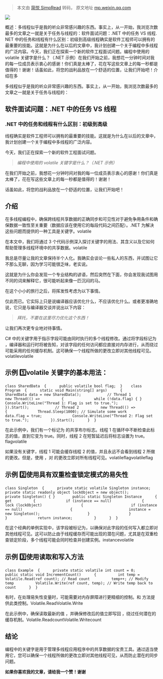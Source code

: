 > 本文由 [简悦 SimpRead](http://ksria.com/simpread/) 转码， 原文地址 [mp.weixin.qq.com](https://mp.weixin.qq.com/s/wE6GQ-ySZY608L8PDg9xVw)

![](https://mmbiz.qpic.cn/mmbiz_png/akKQoQTbJ6iaMbs7RBJmjVLBwLGvAFZkj29YXe7KJNl58WvpLEFHmb016ICPqhzntiauzIwnFjgRH4o0ObnaCkvQ/640?wx_fmt=png&from=appmsg)  

概述：多线程似乎是我的听众非常感兴趣的东西。事实上，从一开始，我浏览次数最多的文章之一就是关于任务与线程的：软件面试问题：.NET 中的任务 VS 线程. NET 中的任务和线程有什么区别：初级到高级线程确实是软件工程师可以拥有的最重要的技能。这就是为什么在以后的文章中，我计划创建一个关于编程中多线程的广泛内容。今天，我们正在探索一个新的软件工程面试问题。编程中使用的 volatile 关键字是什么？（.NET 示例）在我们开始之前，我想花一分钟时间对我的每一位成员表示衷心的感谢！你们真是太棒了，花在写这些文章上的每一秒都是值得的！谢谢！话虽如此，将您的战利品放在一个舒适的位置，让我们开始吧！介绍在多

多线程似乎是我的听众非常感兴趣的东西。事实上，从一开始，我浏览次数最多的文章之一就是关于任务与线程的：

软件面试问题：.NET 中的任务 VS 线程
----------------------

### .NET 中的任务和线程有什么区别：初级到高级

线程确实是软件工程师可以拥有的最重要的技能。这就是为什么在以后的文章中，我计划创建一个关于编程中多线程的广泛内容。

今天，我们正在探索一个新的软件工程面试问题。

> _编程中使用的 volatile 关键字是什么？（.NET 示例）_

在我们开始之前，我想花一分钟时间对我的每一位成员表示衷心的感谢！你们真是太棒了，花在写这些文章上的每一秒都是值得的！谢谢！

话虽如此，将您的战利品放在一个舒适的位置，让我们开始吧！

介绍
--

在多线程编程中，确保跨线程共享数据的正确同步和可见性对于避免争用条件和确保数据一致性至关重要（数据应该在使用它的每段代码之间匹配）。.NET 为解决这些问题而提供的一种工具是关键字。volatile

在本文中，我们将通过 3 个代码示例深入探讨关键字的用法、其含义以及它如何帮助管理多线程环境中的共享数据。volatile

我总是尽量让我的文章保持半个人化。我确实会谈论一些私人的东西，并试图让它不那么无聊，因为学习可能很乏味，老实说。

这就是为什么你会发现一个专业结构的谚语，然后突然在下面，你会发现我试图用不同的词来解释它，很可能听起来像一匹沉闷的马。

在这个小小的旅行之后，将挥发性考虑为以下事情。

仅此而已。它实际上只是说编译器应该优化什么，不应该优化什么。或者更准确地说，它只是与编译器交谈并说出以下内容：

> _拜托，不要在这里尽力优化这个东西！_

让我们再次更专业地对待事情。

C# 中的关键字用于指示字段可能由同时执行的多个线程修改。通过将字段标记为 ，编译器和运行时将被告知，对该字段的任何访问都应直接对内存进行，从而绕过可能采用的任何缓存机制。这可确保一个线程所做的更改立即对其他线程可见。volatilevolatile

示例 1️⃣volatile 关键字的基本用法：
------------------------

```
class SharedData  {      public volatile bool flag;  }    class Program  {      static void Main(string[] args)      {          SharedData data = new SharedData();            // Thread 1          new Thread(() =>          {              while (!data.flag) { }              Console.WriteLine("Thread 1: Flag is set to true.");          }).Start();            // Thread 2          new Thread(() =>          {              Thread.Sleep(1000); // Simulate some work              data.flag = true;              Console.WriteLine("Thread 2: Flag set to true.");          }).Start();      }  }
```

在此示例中，我们有一个标记为 的共享布尔标志。线程 1 在循环中不断检查此标志的值，直到它变为 true。同时，线程 2 在短暂延迟后将标志设置为 true。flagvolatile

如果没有关键字，线程 1 可能会缓存线程 2 的值，并且永远不会看到线程 2 所做的更改。但是，使用 ，对 的更改立即对所有线程可见。volatileflagvolatileflag

示例 2️⃣使用具有双重检查锁定模式的易失性
----------------------

```
class Singleton  {      private static volatile Singleton instance;      private static readonly object lockObject = new object();        private Singleton() { }        public static Singleton Instance      {          get          {              if (instance == null)              {                  lock (lockObject)                  {                      if (instance == null)                      {                          instance = new Singleton();                      }                  }              }              return instance;          }      }  }
```

在这个经典的单例实现中，该字段被标记为，以确保对此字段的任何写入都立即对其他线程可见。这可以防止由于线程缓存而可能出现的潜在问题，尤其是在双重检查锁定阶段，多个线程可能会同时检查并创建实例。instancevolatile

示例 3️⃣使用读取和写入方法
---------------

```
class Example  {      private static volatile int count = 0;        public static void IncrementCount()      {          int temp = Volatile.Read(ref count); // Read count          temp++; // Modify temp          Volatile.Write(ref count, temp); // Write temp back to count      }  }
```

有时，在处理易失性变量时，可能需要对内存屏障进行更精细的控制。和 方法提供此类控制。Volatile.ReadVolatile.Write

在此示例中，确保读取最新的值 ，并确保修改后的值立即写回 ，绕过任何潜在的缓存机制。Volatile.ReadcountVolatile.Writecount

结论
--

编程中的关键字是用于管理多线程应用程序中的共享数据的宝贵工具。通过适当使用它，您可以确保一个线程所做的更改立即对其他线程可见，从而防止潜在的同步问题。

**如果你喜欢我的文章，请给我一个赞！谢谢**
